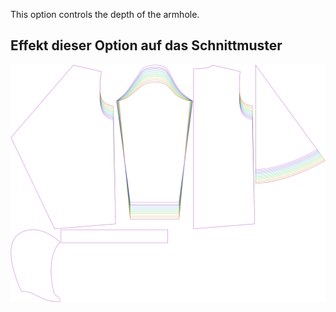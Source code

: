 
This option controls the depth of the armhole.


## Effekt dieser Option auf das Schnittmuster
![This image shows the effect of this option by superimposing several variants that have a different value for this option](yuri_armholedepthfactor_sample.svg "Effect of this option on the pattern")

